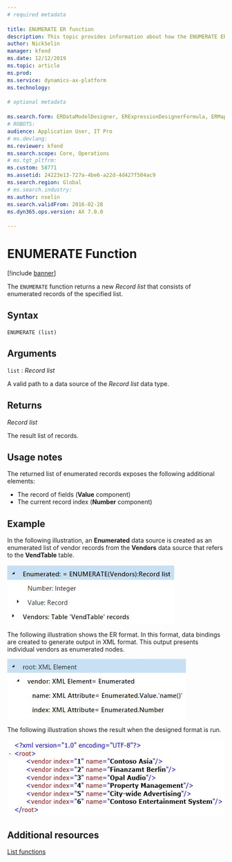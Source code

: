 ```yaml
---
# required metadata

title: ENUMERATE ER function
description: This topic provides information about how the ENUMERATE ER function is used.
author: NickSelin
manager: kfend
ms.date: 12/12/2019
ms.topic: article
ms.prod: 
ms.service: dynamics-ax-platform
ms.technology: 

# optional metadata

ms.search.form: ERDataModelDesigner, ERExpressionDesignerFormula, ERMappedFormatDesigner, ERModelMappingDesigner
# ROBOTS: 
audience: Application User, IT Pro
# ms.devlang: 
ms.reviewer: kfend
ms.search.scope: Core, Operations
# ms.tgt_pltfrm: 
ms.custom: 58771
ms.assetid: 24223e13-727a-4be6-a22d-4d427f504ac9
ms.search.region: Global
# ms.search.industry: 
ms.author: nselin
ms.search.validFrom: 2016-02-28
ms.dyn365.ops.version: AX 7.0.0

---
```


# <a name="ENUMERATE">ENUMERATE Function</a>

[!include [banner](../includes/banner.md)]

The `ENUMERATE` function returns a new *Record list* that consists of enumerated records of the specified list.

## Syntax

```
ENUMERATE (list)
```

## Arguments

`list` : *Record list*

A valid path to a data source of the *Record list* data type.

## Returns

*Record list*

The result list of records.

## Usage notes

The returned list of enumerated records exposes the following additional elements:

-   The record of fields (**Value** component)
-   The current record index (**Number** component)

## Example

In the following illustration, an **Enumerated** data source is created as an enumerated list of vendor records from the **Vendors** data source that refers to the **VendTable** table.

<a href="./media/picture-enumerate-datasource.jpg"><img src="./media/picture-enumerate-datasource.jpg" alt="Enumerated data source" class="alignnone wp-image-290711 size-full" width="387" height="136" /></a>

The following illustration shows the ER format. In this format, data bindings are created to generate output in XML format. This output presents individual vendors as enumerated nodes.

<a href="./media/picture-enumerate-format.jpg"><img src="./media/picture-enumerate-format.jpg" alt="Format that has data bindings" class="alignnone wp-image-290721 size-full" width="414" height="138" /></a>

The following illustration shows the result when the designed format is run.

<a href="./media/picture-enumerate-result.jpg"><img src="./media/picture-enumerate-result.jpg" alt="Result of running the format" class="alignnone wp-image-290731 size-full" width="567" height="176" /></a>

## Additional resources

[List functions](er-functions-category-list.md)
